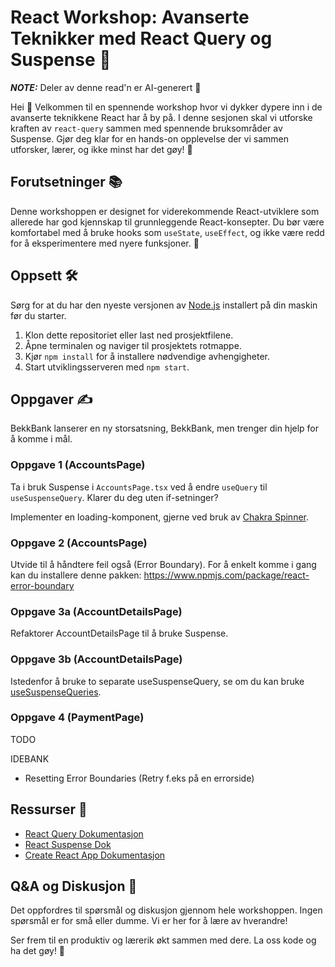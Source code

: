 # React Workshop: Avanserte Teknikker med React Query og Suspense 🚀

**_NOTE:_**  Deler av denne read'n er AI-generert 🤖

Hei 👋 Velkommen til en spennende workshop hvor vi dykker dypere inn i de avanserte teknikkene React har å by på. I denne sesjonen skal vi utforske kraften av `react-query` sammen med spennende bruksområder av Suspense. Gjør deg klar for en hands-on opplevelse der vi sammen utforsker, lærer, og ikke minst har det gøy! 🎉

## Forutsetninger 📚

Denne workshoppen er designet for viderekommende React-utviklere som allerede har god kjennskap til grunnleggende React-konsepter. Du bør være komfortabel med å bruke hooks som `useState`, `useEffect`, og ikke være redd for å eksperimentere med nyere funksjoner. 💪

## Oppsett 🛠️

Sørg for at du har den nyeste versjonen av [Node.js](https://nodejs.org/) installert på din maskin før du starter.

1. Klon dette repositoriet eller last ned prosjektfilene.
2. Åpne terminalen og naviger til prosjektets rotmappe.
3. Kjør `npm install` for å installere nødvendige avhengigheter.
4. Start utviklingsserveren med `npm start`.

## Oppgaver ✍️
BekkBank lanserer en ny storsatsning, BekkBank, men trenger din hjelp for å komme i mål.

### Oppgave 1 (AccountsPage)
Ta i bruk Suspense i `AccountsPage.tsx` ved å endre `useQuery` til `useSuspenseQuery`. Klarer du deg uten if-setninger? 

Implementer en loading-komponent, gjerne ved bruk av [Chakra Spinner](https://chakra-ui.com/docs/components/spinner). 

### Oppgave 2 (AccountsPage) 
Utvide til å håndtere feil også (Error Boundary). For å enkelt komme i gang kan du installere denne pakken:
https://www.npmjs.com/package/react-error-boundary

### Oppgave 3a (AccountDetailsPage)
Refaktorer AccountDetailsPage til å bruke Suspense.

### Oppgave 3b (AccountDetailsPage)
Istedenfor å bruke to separate useSuspenseQuery, se om du kan bruke [useSuspenseQueries](https://tanstack.com/query/latest/docs/framework/react/reference/useSuspenseQueries).


### Oppgave 4 (PaymentPage)
TODO

IDEBANK
* Resetting Error Boundaries (Retry f.eks på en errorside)



## Ressurser 📖

- [React Query Dokumentasjon](https://react-query.tanstack.com/)
- [React Suspense Dok](https://reactjs.org/docs/concurrent-mode-suspense.html)
- [Create React App Dokumentasjon](https://create-react-app.dev/)

## Q&A og Diskusjon 💬

Det oppfordres til spørsmål og diskusjon gjennom hele workshoppen. Ingen spørsmål er for små eller dumme. Vi er her for å lære av hverandre!

Ser frem til en produktiv og lærerik økt sammen med dere. La oss kode og ha det gøy! 🎈
